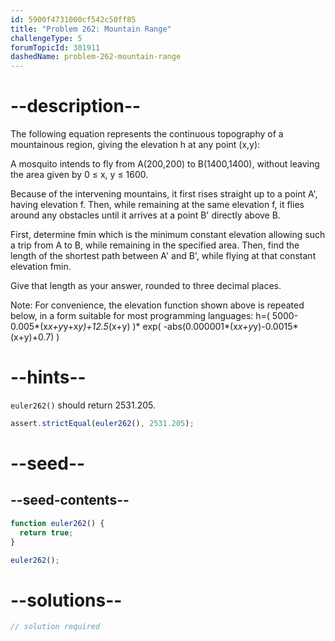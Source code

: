 ```yaml
---
id: 5900f4731000cf542c50ff85
title: "Problem 262: Mountain Range"
challengeType: 5
forumTopicId: 301911
dashedName: problem-262-mountain-range
---
```


# --description--

The following equation represents the continuous topography of a mountainous region, giving the elevation h at any point (x,y):

A mosquito intends to fly from A(200,200) to B(1400,1400), without leaving the area given by 0 ≤ x, y ≤ 1600.

Because of the intervening mountains, it first rises straight up to a point A', having elevation f. Then, while remaining at the same elevation f, it flies around any obstacles until it arrives at a point B' directly above B.

First, determine fmin which is the minimum constant elevation allowing such a trip from A to B, while remaining in the specified area. Then, find the length of the shortest path between A' and B', while flying at that constant elevation fmin.

Give that length as your answer, rounded to three decimal places.

Note: For convenience, the elevation function shown above is repeated below, in a form suitable for most programming languages: h=( 5000-0.005*(x*x+y*y+x*y)+12.5*(x+y) )* exp( -abs(0.000001*(x*x+y*y)-0.0015*(x+y)+0.7) )

# --hints--

`euler262()` should return 2531.205.

```js
assert.strictEqual(euler262(), 2531.205);
```

# --seed--

## --seed-contents--

```js
function euler262() {
  return true;
}

euler262();
```

# --solutions--

```js
// solution required
```
